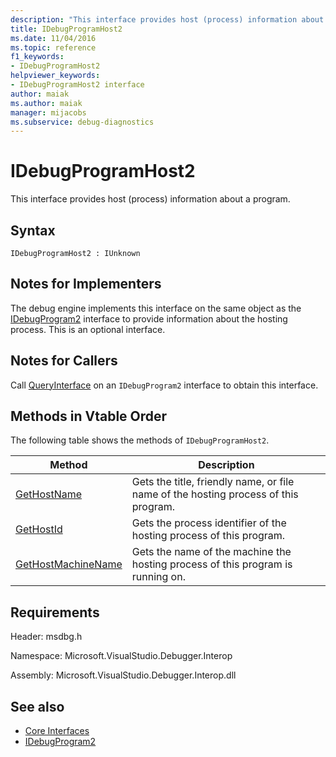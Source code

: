 ```yaml
---
description: "This interface provides host (process) information about a program."
title: IDebugProgramHost2
ms.date: 11/04/2016
ms.topic: reference
f1_keywords:
- IDebugProgramHost2
helpviewer_keywords:
- IDebugProgramHost2 interface
author: maiak
ms.author: maiak
manager: mijacobs
ms.subservice: debug-diagnostics
---
```

# IDebugProgramHost2

This interface provides host (process) information about a program.

## Syntax

```
IDebugProgramHost2 : IUnknown
```

## Notes for Implementers
 The debug engine implements this interface on the same object as the [IDebugProgram2](../../../extensibility/debugger/reference/idebugprogram2.md) interface to provide information about the hosting process. This is an optional interface.

## Notes for Callers
 Call [QueryInterface](/cpp/atl/queryinterface) on an `IDebugProgram2` interface to obtain this interface.

## Methods in Vtable Order
 The following table shows the methods of `IDebugProgramHost2`.

|Method|Description|
|------------|-----------------|
|[GetHostName](../../../extensibility/debugger/reference/idebugprogramhost2-gethostname.md)|Gets the title, friendly name, or file name of the hosting process of this program.|
|[GetHostId](../../../extensibility/debugger/reference/idebugprogramhost2-gethostid.md)|Gets the process identifier of the hosting process of this program.|
|[GetHostMachineName](../../../extensibility/debugger/reference/idebugprogramhost2-gethostmachinename.md)|Gets the name of the machine the hosting process of this program is running on.|

## Requirements
 Header: msdbg.h

 Namespace: Microsoft.VisualStudio.Debugger.Interop

 Assembly: Microsoft.VisualStudio.Debugger.Interop.dll

## See also
- [Core Interfaces](../../../extensibility/debugger/reference/core-interfaces.md)
- [IDebugProgram2](../../../extensibility/debugger/reference/idebugprogram2.md)
